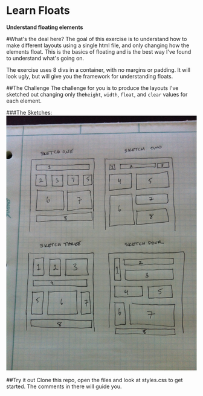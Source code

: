 Learn Floats
============

**Understand floating elements**

#What's the deal here?
The goal of this exercise is to understand how to make different layouts using a single html file, and only changing how the elements float.  This is the basics of floating and is the best way I've found to understand what's going on.

The exercise uses 8 divs in a container, with no margins or padding. It will look ugly, but will give you the framework for understanding floats.

##The Challenge
The challenge for you is to produce the layouts I've sketched out changing only the`height`, `width`, `float`, and `clear` values for each element.

###The Sketches:
![The Sketches](Sketches.jpg "The Sketches")

##Try it out
Clone this repo, open the files and look at styles.css to get started. The comments in there will guide you.
